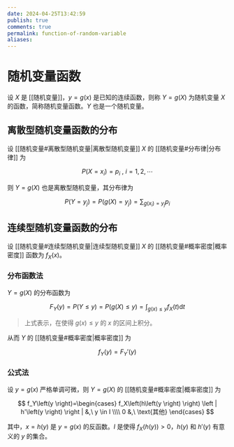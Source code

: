 ```yaml
---
date: 2024-04-25T13:42:59
publish: true
comments: true
permalink: function-of-random-variable
aliases:
---
```


# 随机变量函数

设 $X$ 是 [[随机变量]]，$y=g \left(x \right)$ 是已知的连续函数，则称 $Y=g \left(X \right)$ 为随机变量 $X$ 的函数，简称随机变量函数。$Y$ 也是一个随机变量。

## 离散型随机变量函数的分布

设 [[随机变量#离散型随机变量|离散型随机变量]] $X$ 的 [[随机变量#分布律|分布律]] 为

$$
P \left(X=x_i \right) = p_i \ , \  i=1,2, \cdots
$$

则 $Y=g \left(X \right)$ 也是离散型随机变量，其分布律为

$$
P\left(Y=y_j \right)=P\left(g \left(X \right)=y_j \right)=\sum_{g \left(x_i \right)=y_j} p_i
$$

## 连续型随机变量函数的分布

设 [[随机变量#连续型随机变量|连续型随机变量]] $X$ 的 [[随机变量#概率密度|概率密度]] 函数为 $f_X \left(x \right)$。

### 分布函数法

$Y=g\left(X \right)$ 的分布函数为

$$
F_Y \left(y \right) = P \left(Y \le y \right) = P \left(g \left(X \right) \le y \right)=\int_{g\left(x \right) \le y} f_X \left(t \right) \mathrm{d}t
$$

> 上式表示，在使得 $g\left(x \right) \le y$ 的 $x$ 的区间上积分。

从而 $Y$ 的 [[随机变量#概率密度|概率密度]] 为

$$
f_Y \left(y \right)=F_Y' \left(y \right)
$$

### 公式法

设 $y=g\left(x \right)$ 严格单调可微，则 $Y=g\left(X \right)$ 的 [[随机变量#概率密度|概率密度]] 为

$$
f_Y\left(y \right)=\begin{cases}
    f_X\left(h\left(y \right) \right) \left | h'\left(y \right) \right |  &,\ y \in I \\\\
    0 &,\ \text{其他}
\end{cases}
$$

其中，$x=h\left(y \right)$ 是 $y=g\left(x \right)$ 的反函数。$I$ 是使得 $f_X\left(h\left(y \right) \right)>0$，$h\left(y \right)$ 和 $h'\left(y \right)$ 有意义的 $y$ 的集合。

